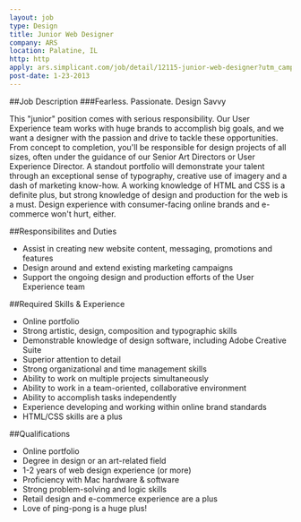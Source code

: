 ```yaml
---
layout: job
type: Design
title: Junior Web Designer
company: ARS
location: Palatine, IL
http: http
apply: ars.simplicant.com/job/detail/12115-junior-web-designer?utm_campaign=job-board&utm_medium=web
post-date: 1-23-2013
--- 
```


##Job Description
###Fearless. Passionate. Design Savvy

This "junior" position comes with serious responsibility.  Our User Experience team works with huge brands to accomplish big goals, and we want a designer with the passion and drive to tackle these opportunities.  From concept to completion, you'll be responsible for design projects of all sizes, often under the guidance of our Senior Art Directors or User Experience Director. 
A standout portfolio will demonstrate your talent through an exceptional sense of typography, creative use of imagery and a dash of marketing know-how. A working knowledge of HTML and CSS is a definite plus, but strong knowledge of design and production for the web is a must.  Design experience with consumer-facing online brands and e-commerce won't hurt, either.  

##Responsibilites and Duties
* Assist in creating new website content, messaging, promotions and features
* Design around and extend existing marketing campaigns
* Support the ongoing design and production efforts of the User Experience team

##Required Skills & Experience
* Online portfolio
* Strong artistic, design, composition and typographic skills 
* Demonstrable knowledge of design software, including Adobe Creative Suite 
* Superior attention to detail
* Strong organizational and time management skills
* Ability to work on multiple projects simultaneously
* Ability to work in a team-oriented, collaborative environment
* Ability to accomplish tasks independently
* Experience developing and working within online brand standards
* HTML/CSS skills are a plus

##Qualifications
* Online portfolio
* Degree in design or an art-related field
* 1-2 years of web design experience (or more)
* Proficiency with Mac hardware & software
* Strong problem-solving and logic skills
* Retail design and e-commerce experience are a plus
* Love of ping-pong is a huge plus!